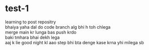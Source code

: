 # test-1
learning to post repositry <br>
bhaiya yaha dal do code branch alg bhi h toh chlega <br>
merge main kr lunga bas push krdo <br>
baki tmhara bhai dekh lega <br>
aaj k lie good night kl aao step bhi bta denge kase krna yhi milega sb 
